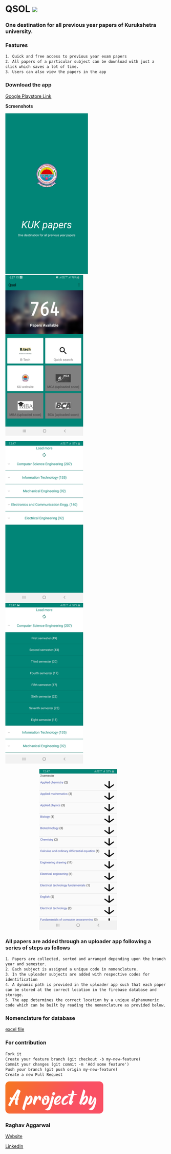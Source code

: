 # QSOL  <img src="/Screenshots/newlogo2.png" height="100">

### One destination for all previous year papers of Kurukshetra university.


### Features
```Plain
1. Quick and free access to previous year exam papers
2. All papers of a particular subject can be download with just a click which saves a lot of time.
3. Users can also view the papers in the app

```


### Download the app
[Google Playstore Link](https://play.google.com/store/apps/details?id=com.application.kurukshetrauniversitypapers )


**Screenshots**

<img src="/Screenshots/Splashscreen.jpg" height="500"> &nbsp;&nbsp;&nbsp;&nbsp;&nbsp;&nbsp;&nbsp;&nbsp;&nbsp;&nbsp;&nbsp;&nbsp;&nbsp;&nbsp;&nbsp;&nbsp;&nbsp;&nbsp;&nbsp;&nbsp; <img src="/Screenshots/Dashboard.jpg" height="500">

<img src="/Screenshots/Expendablelist.jpg" height="500">  &nbsp;&nbsp;&nbsp;&nbsp;&nbsp;&nbsp;&nbsp;&nbsp;&nbsp;&nbsp;&nbsp;&nbsp;&nbsp;&nbsp;&nbsp;&nbsp;&nbsp;&nbsp;&nbsp;&nbsp;&nbsp;&nbsp;&nbsp;<img src="/Screenshots/expanded.jpg" height="500">

 &nbsp;&nbsp;&nbsp;&nbsp;&nbsp;&nbsp;&nbsp;&nbsp;&nbsp;&nbsp;&nbsp;&nbsp;&nbsp;&nbsp;&nbsp;&nbsp;&nbsp;&nbsp;&nbsp;&nbsp;&nbsp;&nbsp;&nbsp;&nbsp;&nbsp;&nbsp; <img src="/Screenshots/subjectlsit.jpg" height="500">





### All papers are added through an uploader app following a series of steps as follows

```Plain
1. Papers are collected, sorted and arranged depending upon the branch year and semester.
2. Each subject is assigned a unique code in nomenclature.
3. In the uploader subjects are added with respective codes for identification
4. A dynamic path is provided in the uploader app such that each paper can be stored at the correct location in the firebase database and storage.
5. The app determines the correct location by a unique alphanumeric code which can be built by reading the nomenclature as provided below.

```

### Nomenclature for database

[excel file](Nomenclature)


### For contribution
```
Fork it
Create your feature branch (git checkout -b my-new-feature)
Commit your changes (git commit -m 'Add some feature')
Push your branch (git push origin my-new-feature)
Create a new Pull Request
```


<img src="/Screenshots/gitone.png" height="100">

### Raghav Aggarwal

[Website](https://elegant-bassi-f1c949.netlify.app/ )

[LinkedIn](https://www.linkedin.com/in/raghav-aggarwal-74b873143/)
